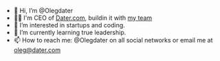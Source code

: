 - 👋 Hi, I’m @Olegdater
- 👨‍💻 I'm CEO of [Dater.com]([url](https://dater.com/)), buildin it with [my team]([url](https://open.dater.com/ru-team))
- 👀 I’m interested in startups and coding.
- 🌱 I’m currently learning true leadership.
- 📫 How to reach me: @Olegdater on all social networks or email me at oleg@dater.com
